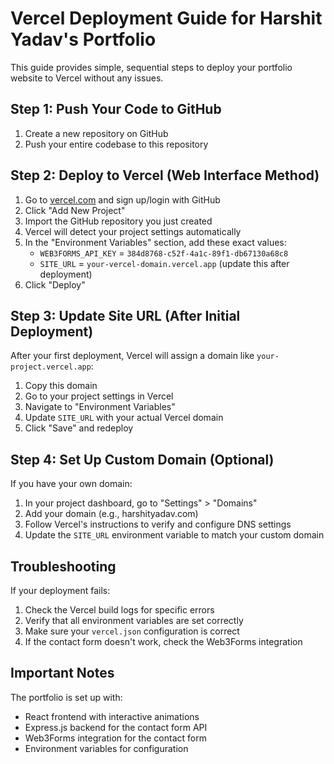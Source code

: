 # Vercel Deployment Guide for Harshit Yadav's Portfolio

This guide provides simple, sequential steps to deploy your portfolio website to Vercel without any issues.

## Step 1: Push Your Code to GitHub

1. Create a new repository on GitHub
2. Push your entire codebase to this repository

## Step 2: Deploy to Vercel (Web Interface Method)

1. Go to [vercel.com](https://vercel.com/) and sign up/login with GitHub
2. Click "Add New Project"
3. Import the GitHub repository you just created
4. Vercel will detect your project settings automatically
5. In the "Environment Variables" section, add these exact values:
   - `WEB3FORMS_API_KEY` = `384d8768-c52f-4a1c-89f1-db67130a68c8`
   - `SITE_URL` = `your-vercel-domain.vercel.app` (update this after deployment)
6. Click "Deploy"

## Step 3: Update Site URL (After Initial Deployment)

After your first deployment, Vercel will assign a domain like `your-project.vercel.app`:

1. Copy this domain
2. Go to your project settings in Vercel
3. Navigate to "Environment Variables"
4. Update `SITE_URL` with your actual Vercel domain
5. Click "Save" and redeploy

## Step 4: Set Up Custom Domain (Optional)

If you have your own domain:

1. In your project dashboard, go to "Settings" > "Domains"
2. Add your domain (e.g., harshityadav.com)
3. Follow Vercel's instructions to verify and configure DNS settings
4. Update the `SITE_URL` environment variable to match your custom domain

## Troubleshooting

If your deployment fails:

1. Check the Vercel build logs for specific errors
2. Verify that all environment variables are set correctly
3. Make sure your `vercel.json` configuration is correct
4. If the contact form doesn't work, check the Web3Forms integration

## Important Notes

The portfolio is set up with:
- React frontend with interactive animations
- Express.js backend for the contact form API
- Web3Forms integration for the contact form
- Environment variables for configuration